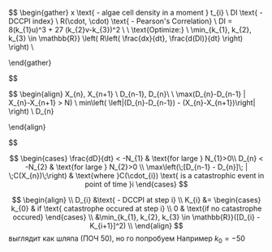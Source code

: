 
$$
\begin{gather}
x \text{ - algae cell density in a moment } t_{i} \\
DI \text{ - DCCPI index} \\ 
R(\cdot, \cdot) \text{ - Pearson's Correlation} \\
DI = 8(k_{1}u)^3 + 27 (k_{2}v-k_{3})^2 \\ \\
\text{Optimize:} \\
\min_{k_{1}, k_{2}, k_{3} \in \mathbb{R}} \left( R\left( \frac{dx}{dt}, \frac{d(DI)}{dt} \right) \right) \\

\end{gather}

$$


$$
\begin{align}
X_{n}, X_{n+1} \\
D_{n-1}, D_{n}\\ \\
\max(D_{n}-D_{n-1} | X_{n}-X_{n+1} > N) \\
min\left( \left|(D_{n}-D_{n-1}) - (X_{n}-X_{n+1})\right| \right) \\
D_{n}

\end{align}

$$










$$
\begin{cases}
\frac{dD}{dt} < -N_{1}  & \text{for large } N_{1}>0\\ 
D_{n} < -N_{2}  & \text{for large } N_{2}>0 \\
\max\left(\;[D_{n-1} - D_{n}]\; | \;C(X_{n})\;\right) & \text{where }C(\cdot_{i}) \text{ is a catastrophic event in point of time }i
\end{cases}
$$

$$
\begin{align} \\
D_{i} &\text{ - DCCPI at step i} \\
K_{i} &= 
\begin{cases} 
k_{0}  & if \text{ catastrophe occured at step i} \\
0  & \text{if no catastrophe occured} 
\end{cases} \\
&\min_{k_{1}, k_{2}, k_{3} \in \mathbb{R}}([D_{i} - K_{i+1}]^2) \\
\end{align}
$$
выглядит как шляпа (ПОЧ 50), но го попробуем
Например $k_{0}=-50$
